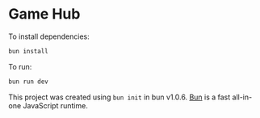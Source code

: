 # Game Hub

To install dependencies:

```bash
bun install
```

To run:

```bash
bun run dev
```

This project was created using `bun init` in bun v1.0.6. [Bun](https://bun.sh) is a fast all-in-one JavaScript runtime.
